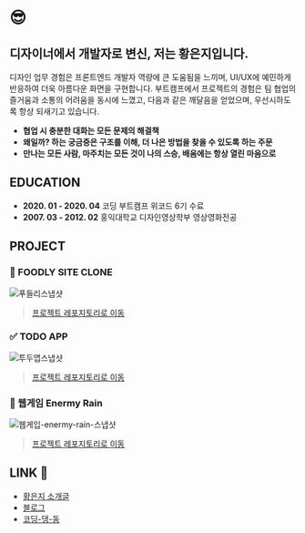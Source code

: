 # 😎

## 디자이너에서 개발자로 변신, 저는 황은지입니다.
 디자인 업무 경험은 프론트엔드 개발자 역량에 큰 도움됨을 느끼며, UI/UX에 예민하게 반응하여 더욱 아름다운 화면을 구현합니다.
 부트캠프에서 프로젝트의 경험은 팀 협업의 즐거움과 소통의 어려움을 동시에 느꼈고, 다음과 같은 깨달음을 얻었으며, 우선시하도록 항상 되새기고 있습니다.
- **협업 시 충분한 대화는 모든 문제의 해결책**
- **왜일까? 하는 궁금증은 구조를 이해, 더 나은 방법을 찾을 수 있도록 하는 주문**
- **만나는 모든 사람, 마주치는 모든 것이 나의 스승, 배움에는 항상 열린 마음으로**

## EDUCATION
- **2020. 01 - 2020. 04** 코딩 부트캠프 위코드 6기 수료
- **2007. 03 - 2012. 02** 홍익대학교 디자인영상학부 영상영화전공

## PROJECT

### 🍎 FOODLY SITE CLONE
![푸들리스냅샷](https://ibb.co/tc7r3GJ)
> [프로젝트 레포지토리로 이동]()

### ✅ TODO APP
![투두앱스냅샷](https://i.ibb.co/Lpy1fR1/todoapp-snap.jpg)
> [프로젝트 레포지토리로 이동]()

### 👾 웹게임 Enermy Rain
![웹게입-enermy-rain-스냅샷](https://ibb.co/sJ9MqFp)
> [프로젝트 레포지토리로 이동]()

## LINK 🔗 
- [황은지 소개글](http://bitly.kr/hwangeunji)
- [블로그](https://velog.io/@hwang-eunji)
- [코딩-댕-동](http://bitly.kr/codingdangdong)


